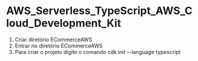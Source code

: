 # AWS_Serverless_TypeScript_AWS_Cloud_Development_Kit

1. Criar diretório ECommerceAWS
2. Entrar no diretório ECommerceAWS
3. Para criar o projeto digite o comando 
    cdk init --language typescript
    
